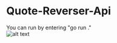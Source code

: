 # Quote-Reverser-Api
You can run by entering "go run ."
<br/>
![alt text](https://github.com/SenaCelebi1/Quote-Reverser-Api/blob/master/screenshot.PNG?raw=true)
